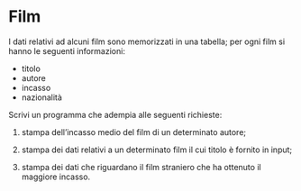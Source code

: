 # Film

I dati relativi ad alcuni
film sono memorizzati in una tabella; per ogni film si hanno le seguenti
informazioni:

- titolo
- autore
- incasso
- nazionalità

 Scrivi un programma che
adempia alle seguenti richieste:


1.   stampa dell’incasso medio del film di un determinato autore;


2.   stampa dei dati relativi a un determinato film il cui titolo è fornito in input;


3.   stampa dei dati che riguardano il film straniero che ha ottenuto il maggiore incasso. 
